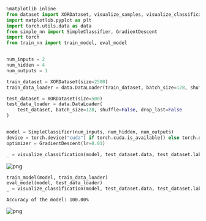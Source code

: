 ```python
%matplotlib inline
from dataset import XORDataset, visualize_samples, visualize_classification
import matplotlib.pyplot as plt
import torch.utils.data as data
from simple_nn import SimpleClassifier, GradientDescent
import torch
from train_nn import train_model, eval_model
```


```python

num_inputs = 2
num_hidden = 4
num_outputs = 1

train_dataset = XORDataset(size=2500)
train_data_loader = data.DataLoader(train_dataset, batch_size=128, shuffle=True)

test_dataset = XORDataset(size=500)
test_data_loader = data.DataLoader(
    test_dataset, batch_size=128, shuffle=False, drop_last=False
)


model = SimpleClassifier(num_inputs, num_hidden, num_outputs)
device = torch.device("cuda") if torch.cuda.is_available() else torch.device
optimizer = GradientDescent(lr=0.01)
```


```python
_ = visualize_classification(model, test_dataset.data, test_dataset.label)
```


    
![png](imgs/output_2_0.png)
    



```python
train_model(model, train_data_loader)
eval_model(model, test_data_loader)
_ = visualize_classification(model, test_dataset.data, test_dataset.label)
```

    Accuracy of the model: 100.00%



    
![png](imgs/output_3_1.png)
    

